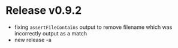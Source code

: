 # Release v0.9.2

- fixing `assertFileContains` output to remove filename which was incorrectly output as a match
- new release -a
